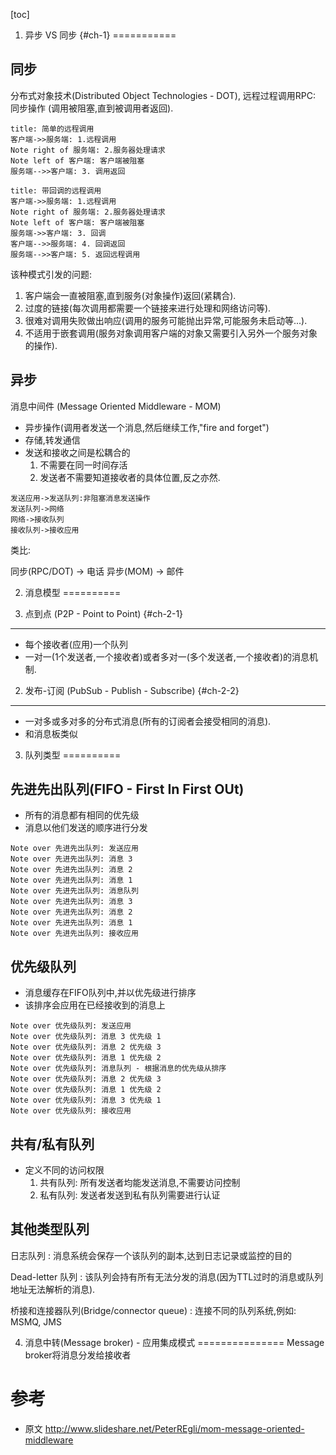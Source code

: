 <!-- title: 消息中间件简介 mom-intro -->
<!-- link: mom-intro -->
<!-- category: Java,MOM,翻译 -->
<!-- date: 2014-09-06 -->
<!-- state: published -->

[toc]

<!-- more -->

1. 异步 VS 同步 {#ch-1}
===========

同步
----
分布式对象技术(Distributed Object Technologies - DOT), 远程过程调用RPC:  同步操作 (调用被阻塞,直到被调用者返回).

```sequence
title: 简单的远程调用
客户端->>服务端: 1.远程调用
Note right of 服务端: 2.服务器处理请求
Note left of 客户端: 客户端被阻塞
服务端-->>客户端: 3. 调用返回
```
```sequence
title: 带回调的远程调用
客户端->>服务端: 1.远程调用
Note right of 服务端: 2.服务器处理请求
Note left of 客户端: 客户端被阻塞
服务端->>客户端: 3. 回调
客户端-->>服务端: 4. 回调返回
服务端-->>客户端: 5. 返回远程调用
```

该种模式引发的问题:

1. 客户端会一直被阻塞,直到服务(对象操作)返回(紧耦合).
2. 过度的链接(每次调用都需要一个链接来进行处理和网络访问等).
3. 很难对调用失败做出响应(调用的服务可能抛出异常,可能服务未启动等...).
4. 不适用于嵌套调用(服务对象调用客户端的对象又需要引入另外一个服务对象的操作).

异步
----

消息中间件 (Message Oriented Middleware - MOM)

* 异步操作(调用者发送一个消息,然后继续工作,"fire and forget")
* 存储,转发通信
* 发送和接收之间是松耦合的
	1. 不需要在同一时间存活
	2. 发送者不需要知道接收者的具体位置,反之亦然.
	
```sequence
发送应用->发送队列:非阻塞消息发送操作
发送队列->网络
网络->接收队列
接收队列->接收应用
```

类比:

同步(RPC/DOT) -> 电话
异步(MOM) -> 邮件

2. 消息模型
==========

1. 点到点 (P2P - Point to Point) {#ch-2-1}
------

* 每个接收者(应用)一个队列
* 一对一(1个发送者,一个接收者)或者多对一(多个发送者,一个接收者)的消息机制.

2. 发布-订阅 (PubSub - Publish - Subscribe) {#ch-2-2}
--------
* 一对多或多对多的分布式消息(所有的订阅者会接受相同的消息).
* 和消息板类似

3. 队列类型
==========

先进先出队列(FIFO - First In First OUt)
-----------
* 所有的消息都有相同的优先级
* 消息以他们发送的顺序进行分发

```sequence
Note over 先进先出队列: 发送应用
Note over 先进先出队列: 消息 3
Note over 先进先出队列: 消息 2
Note over 先进先出队列: 消息 1
Note over 先进先出队列: 消息队列
Note over 先进先出队列: 消息 3
Note over 先进先出队列: 消息 2
Note over 先进先出队列: 消息 1
Note over 先进先出队列: 接收应用
```

优先级队列
---------
* 消息缓存在FIFO队列中,并以优先级进行排序
* 该排序会应用在已经接收到的消息上

```sequence
Note over 优先级队列: 发送应用
Note over 优先级队列: 消息 3 优先级 1
Note over 优先级队列: 消息 2 优先级 3
Note over 优先级队列: 消息 1 优先级 2
Note over 优先级队列: 消息队列 - 根据消息的优先级从排序
Note over 优先级队列: 消息 2 优先级 3
Note over 优先级队列: 消息 1 优先级 2
Note over 优先级队列: 消息 3 优先级 1
Note over 优先级队列: 接收应用
```

共有/私有队列
-----------
* 定义不同的访问权限
	1. 共有队列: 所有发送者均能发送消息,不需要访问控制
	2. 私有队列: 发送者发送到私有队列需要进行认证
	
其他类型队列
-------

日志队列
: 消息系统会保存一个该队列的副本,达到日志记录或监控的目的

Dead-letter 队列
: 该队列会持有所有无法分发的消息(因为TTL过时的消息或队列地址无法解析的消息).

桥接和连接器队列(Bridge/connector queue)
: 连接不同的队列系统,例如: MSMQ, JMS

4. 消息中转(Message broker) - 应用集成模式
===============
Message broker将消息分发给接收者



参考
====
* 原文 http://www.slideshare.net/PeterREgli/mom-message-oriented-middleware